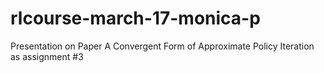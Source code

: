 # rlcourse-march-17-monica-p
Presentation on Paper A Convergent Form of Approximate Policy Iteration as assignment #3
